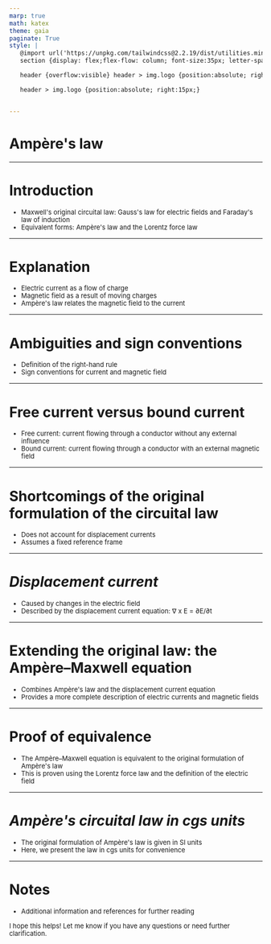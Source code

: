 ```yaml
---
marp: true
math: katex
theme: gaia
paginate: True
style: |
   @import url('https://unpkg.com/tailwindcss@2.2.19/dist/utilities.min.css');
   section {display: flex;flex-flow: column; font-size:35px; letter-spacing:1.4px;}

   header {overflow:visible} header > img.logo {position:absolute; right:15px;}

   header > img.logo {position:absolute; right:15px;}


---
```

<!-- backgroundImage: url('backgrounds/aaabstract (2).png') -->
<!-- _class: lead -->

 # Ampère's law

---
<style scoped>p,li {font-size:0.92em}</style>

 # Introduction
- Maxwell's original circuital law: Gauss's law for electric fields and Faraday's law of induction
- Equivalent forms: Ampère's law and the Lorentz force law


---
<style scoped>p,li {font-size:0.88em}</style>

 # Explanation

- Electric current as a flow of charge
- Magnetic field as a result of moving charges
- Ampère's law relates the magnetic field to the current

---
<style scoped>p,li {font-size:0.92em}</style>

 # Ambiguities and sign conventions
- Definition of the right-hand rule
- Sign conventions for current and magnetic field


---
<style scoped>p,li {font-size:0.92em}</style>

 # **Free current versus bound current**

- Free current: current flowing through a conductor without any external influence
- Bound current: current flowing through a conductor with an external magnetic field

---
<style scoped>p,li {font-size:0.92em}</style>

 # Shortcomings of the original formulation of the circuital law

- Does not account for displacement currents
- Assumes a fixed reference frame

---
<style scoped>p,li {font-size:0.92em}</style>

 # _Displacement current_

- Caused by changes in the electric field
- Described by the displacement current equation: ∇ x E = ∂E/∂t

---
<style scoped>p,li {font-size:0.92em}</style>

 # Extending the original law: the Ampère–Maxwell equation

- Combines Ampère's law and the displacement current equation
- Provides a more complete description of electric currents and magnetic fields

---
<style scoped>p,li {font-size:0.92em}</style>

 # Proof of equivalence
- The Ampère–Maxwell equation is equivalent to the original formulation of Ampère's law
- This is proven using the Lorentz force law and the definition of the electric field


---
<style scoped>p,li {font-size:0.92em}</style>

 # _Ampère's circuital law in cgs units_

- The original formulation of Ampère's law is given in SI units
- Here, we present the law in cgs units for convenience

---
<style scoped>p,li {font-size:0.92em}</style>

 # Notes

- Additional information and references for further reading

I hope this helps! Let me know if you have any questions or need further clarification.